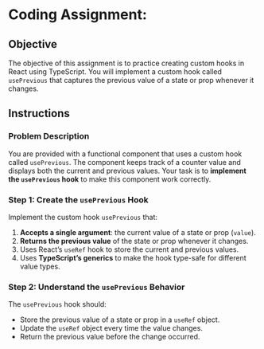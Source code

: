 # Coding Assignment:

## Objective

The objective of this assignment is to practice creating custom hooks in React using TypeScript. You will implement a custom hook called `usePrevious` that captures the previous value of a state or prop whenever it changes.

## Instructions

### Problem Description

You are provided with a functional component that uses a custom hook called `usePrevious`. The component keeps track of a counter value and displays both the current and previous values. Your task is to **implement the `usePrevious` hook** to make this component work correctly.

### Step 1: Create the `usePrevious` Hook

Implement the custom hook `usePrevious` that:

1. **Accepts a single argument**: the current value of a state or prop (`value`).
2. **Returns the previous value** of the state or prop whenever it changes.
3. Uses React’s `useRef` hook to store the current and previous values.
4. Uses **TypeScript’s generics** to make the hook type-safe for different value types.

### Step 2: Understand the `usePrevious` Behavior

The `usePrevious` hook should:

- Store the previous value of a state or prop in a `useRef` object.
- Update the `useRef` object every time the value changes.
- Return the previous value before the change occurred.
